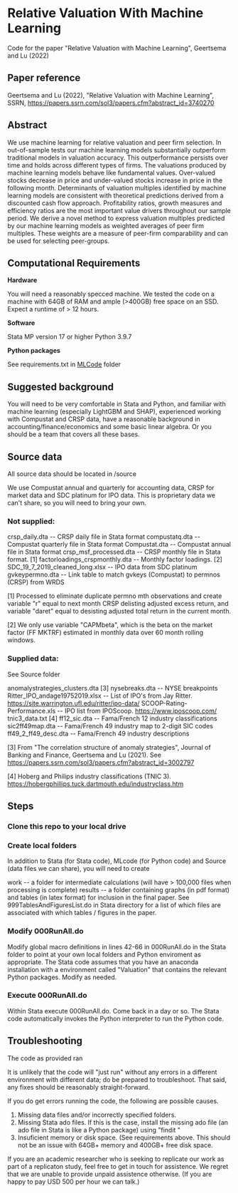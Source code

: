 # Relative Valuation With Machine Learning

Code for the paper "Relative Valuation with Machine Learning", Geertsema and Lu (2022)

## Paper reference
Geertsema and Lu (2022), "Relative Valuation with Machine Learning", SSRN, https://papers.ssrn.com/sol3/papers.cfm?abstract_id=3740270

## Abstract

We use machine learning for relative valuation and peer firm selection. In out-of-sample tests our machine learning models substantially outperform traditional models in valuation accuracy. This outperformance persists over time and holds across different types of firms. The valuations produced by machine learning models behave like fundamental values. Over-valued stocks decrease in price and under-valued stocks increase in price in the following month. Determinants of valuation multiples identified by machine learning models are consistent with theoretical predictions derived from a discounted cash flow approach. Profitability ratios, growth measures and efficiency ratios are the most important value drivers throughout our sample period. We derive a novel method to express valuation multiples predicted by our machine learning models as weighted averages of peer firm multiples. These weights are a measure of peer-firm comparability and can be used for selecting peer-groups.

## Computational Requirements

**Hardware**

You will need a reasonably specced machine. We tested the code on a machine with 64GB of RAM and ample (>400GB) free space on an SSD. Expect a runtime of > 12 hours.

**Software**

Stata MP version 17 or higher
Python 3.9.7

**Python packages**

See requirements.txt in [MLCode](MLCode) folder

## Suggested background

You will need to be very comfortable in Stata and Python, and familiar with machine learning (especially LightGBM and SHAP), experienced working with Compustat and CRSP data, have a reasonable background in accounting/finance/economics and some basic linear algebra. Or you should be a team that covers all these bases.

## Source data

All source data should be located in /source

We use Compustat annual and quarterly for accounting data, CRSP for market data and SDC platinum for IPO data. This is proprietary data we can't share, so you will need to bring your own.

### Not supplied:

crsp_daily.dta -- CRSP daily file in Stata format
compustatq.dta -- Compustat quarterly file in Stata format
Compustat.dta -- Compustat annual file in Stata format
crsp_msf_processed.dta -- CRSP monthly file in Stata format. [1]
factorloadings_crspmonthly.dta -- Monthly factor loadings. [2]
SDC_19_7_2019_cleaned_long.xlsx -- IPO data from SDC platinum
gvkeypermno.dta -- Link table to match gvkeys (Compustat) to permnos (CRSP) from WRDS

[1] Processed to eliminate duplicate permno mth observations and create variable "r" equal to next month CRSP delisting adjusted excess return, and variable "daret" equal to desisting adjusted total return in the current month.

[2] We only use variable "CAPMbeta", which is the beta on the market factor (FF MKTRF) estimated in monthly data over 60 month rolling windows.

### Supplied data:

See Source folder

anomalystrategies_clusters.dta [3]
nysebreaks.dta -- NYSE breakpoints 
Ritter_IPO_andage19752019.xlsx -- List of IPO's from Jay Ritter. https://site.warrington.ufl.edu/ritter/ipo-data/
SCOOP-Rating-Performance.xls -- IPO list from IPOScoop. https://www.iposcoop.com/
tnic3_data.txt [4]
ff12_sic.dta -- Fama/French 12 industry classifications
sic2ff49map.dta -- Fama/French 49 industry map to 2-digit SIC codes
ff49_2_ff49_desc.dta -- Fama/French 49 industry descriptions

[3] From "The correlation structure of anomaly strategies", Journal of Banking and Finance, Geertsema and Lu (2021). See https://papers.ssrn.com/sol3/papers.cfm?abstract_id=3002797

[4] Hoberg and Philips industry classifications (TNIC 3). https://hobergphillips.tuck.dartmouth.edu/industryclass.htm


## Steps

### Clone this repo to your local drive

### Create local folders

In addition to Stata (for Stata code), MLcode (for Python code) and Source (data files we can share), you will need to create

work -- a folder for intermediate calculations (will have > 100,000 files when processing is complete)
results -- a folder containing graphs (in pdf format) and tables (in latex format) for inclusion in the final paper. See 999TablesAndFiguresList.do in Stata directory for a list of which files are associated with which tables  / figures in the paper.

### Modify 000RunAll.do 

Modify global macro definitions in lines 42-66 in 000RunAll.do in the Stata folder to point at your own local folders and Python enviroment as appropriate.
The Stata code assumes that you have an anaconda installation with a environment called "Valuation" that contains the relevant Python packages. Modify as needed.

### Execute 000RunAll.do

Within Stata execute 000RunAll.do. Come back in a day or so. The Stata code automatically invokes the Python interpreter to run the Python code.

## Troubleshooting

The code as provided ran 

It is unlikely that the code will "just run" without any errors in a different environment with different data; do be prepared to troubleshoot. That said, any fixes should be reasonably straight-forward.

If you do get errors running the code, the following are possible causes.

1. Missing data files and/or incorrectly specified folders.
2. Missing Stata ado files. If this is the case, install the missing ado file (an ado file in Stata is like a Python package) using "findit <package name>"
3. Insuficient memory or disk space. (See requirements above. This should not be an issue with 64GB+ memory and 400GB+ free disk space.
  
If you are an academic researcher who is seeking to replicate our work as part of a replicaton study, feel free to get in touch for assistence. We regret that we are unable to provide unpaid assistence otherwise. (If you are happy to pay USD 500 per hour we can talk.)
  

